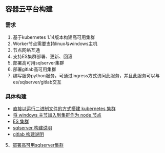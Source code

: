 ## 容器云平台构建

### 需求

1. 基于kubernetes 1.14版本构建高可用集群
2. Worker节点需要支持linux与windows主机
3. 节点网络互通
4. 支持ES集群部署、更新、回滚
5. 部署高可用sqlserver集群
6. 部署gitlab高可用集群
7. 编写服务python服务，可通过ingress方式访问此服务，并且此服务可以与es/sqlserver/gitlab交互

### 具体构建

* [直接以运行二进制文件的方式搭建 kubernetes 集群](./kubernetes_install.md)
* [将 windows 主节加入到集群作为 node 节点](./Windows_Nodes.md)
* [ES 集群](./elasticsearch.md)
* [sqlserver 构建说明](./sqlserver.md)
* [gitlab 构建说明](./gitlab.md)






5、[部署高可用sqlserver集群](https://docs.microsoft.com/en-us/sql/linux/sql-server-linux-kubernetes-deploy?view=sqlallproducts-allversions)